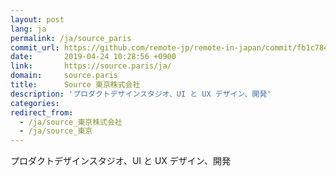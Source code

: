 ```yaml
---
layout: post
lang: ja
permalink: /ja/source_paris
commit_url: https://github.com/remote-jp/remote-in-japan/commit/fb1c78426201315dca37105d49ebd40b2ac82ae4
date:       2019-04-24 10:28:56 +0900
link:       https://source.paris/ja/
domain:     source.paris
title:      Source 東京株式会社
description: 'プロダクトデザインスタジオ、UI と UX デザイン、開発'
categories: 
redirect_from:
  - /ja/source_東京株式会社
  - /ja/source_東京
---
```


<p>プロダクトデザインスタジオ、UI と UX デザイン、開発</p>
